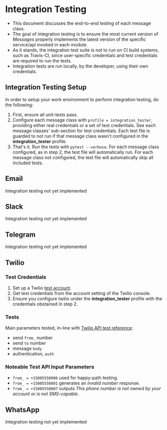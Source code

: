 # Integration Testing
- This document discusses the end-to-end testing of each message class.
- The goal of integration testing is to ensure the most current version of _Messages_ properly implements the latest version of the specific service/api invoked in each module.
- As it stands, the integration test suite is not to run on CI build systems, such as Travis-CI, since user-specific credentials and test credentials are required to run the tests.
- Integration tests are run locally, by the developer, using their own credentials.

## Integration Testing Setup
In order to setup your work environment to perform integration testing, do the following:
1. First, ensure all unit-tests pass.
2. Configure each message class with `profile = integration_tester`, providing either real credentials or a set of test credentials.  See each message classes' sub-section for test credentials.  Each test file is guarded to not run if that message class wasn't configured in the **integration_tester** profile.
3. That's it.  Run the tests with `pytest --verbose`.  For each message class configured, as in step 2, the test file will automatically run.  For each message class not configured, the test file will automatically skip all included tests.

## Email
Integration testing not yet implemented

## Slack
Integration testing not yet implemented

## Telegram
Integration testing not yet implemented

## Twilio
### Test Credentials
1. Set up a Twilio [test account](https://www.twilio.com/try-twilio).
2. Get test credentials from the account setting of the Twilio console.
3. Ensure you configure twilio under the **integration_tester** profile with the credentials obstained in step 2.

### Tests
Main parameters tested, in-line with [Twilio API test reference](https://www.twilio.com/docs/iam/test-credentials):
- send `from_` number
- send `to` number
- message `body`
- authentication, `auth`

### Noteable Test API Input Parameters
- `from_ = +15005550006` used for happy-path testing.
- `from_ = +15005550001` generates an _invalid number_ response.
- `from_ = +15005550007` outputs _This phone number is not owned by your account or is not SMS-capable_.  

## WhatsApp
Integration testing not yet implemented
